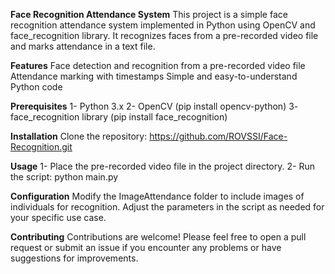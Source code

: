 **Face Recognition Attendance System**
This project is a simple face recognition attendance system implemented in Python using OpenCV and face_recognition library. It recognizes faces from a pre-recorded video file and marks attendance in a text file.

**Features**
Face detection and recognition from a pre-recorded video file
Attendance marking with timestamps
Simple and easy-to-understand Python code

**Prerequisites**
1- Python 3.x
2- OpenCV (pip install opencv-python)
3- face_recognition library (pip install face_recognition)

**Installation**
Clone the repository:
    https://github.com/ROVSSI/Face-Recognition.git

**Usage**
1- Place the pre-recorded video file in the project directory.
2- Run the script:
    python main.py

**Configuration**
Modify the ImageAttendance folder to include images of individuals for recognition.
Adjust the parameters in the script as needed for your specific use case.

**Contributing**
Contributions are welcome! Please feel free to open a pull request or submit an issue if you encounter any problems or have suggestions for improvements.

